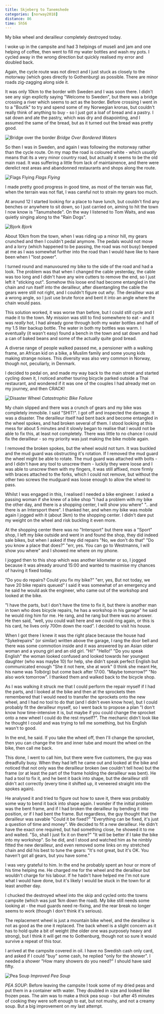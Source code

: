 ```yaml
---
title: Skjeberg to Tanemshede
categories: [norway2018]
distance: 86
time: 5h56
---
```



My bike wheel and derailleur completely destroyed today.

  
  

I woke up in the campsite and had 3 helpings of museli and jam and one helping
of coffee, then went to fill my water bottles and wash my pots. I cycled away
in the wrong direction but quickly realised my error and doubled back.

Again, the cycle route was not direct and I just stuck as closely to the
motorway (which goes directly to Gothenburg) as possible. There are minor
roads zig-zagging along side it.

It was only 10km to the border with Sweden and I was soon there. I didn't see
any sign explictly saying "Welcome to Sweden", but there was a bridge crossing
a river which seems to act as the border. Before crossing I went in to a
"Boutik" to try and spend some of my Norwegian kronas, but couldn't really
think of anything to buy - so I just got a loaf of bread and a pastry. I sat
down and ate the pastry, which was dry and disapointing, and I assumed the
same of the bread, but as it turned out the bread was pretty good.

![Bridge over the border](/images/norway/2018-07-17/IMG_20180717_100240.jpg)
*Bridge Over Bordered Waters*

So then I was in Sweden, and again I was following the motorway rather than
the cycle route. On my map the road is coloured white - which _usually_ means
that its a very minor country road, but actually it seems to be the old main
road. It was suffering a little from lack of maintainence, and there were
derelict rest areas and abandonned restaurants and shops along the route.

![Flags Flying](/images/norway/2018-07-17/IMG_20180717_101824.jpg)
*Flags Flying*

I made pretty good progress in good time, as most of the terrain was flat,
when the terrain was not flat, I was careful not to strain my gears too much.

At around 12 I started looking for a place to have lunch, but couldn't find
any benches or anywhere to sit down, so I just carried on, aiming to hit the
town I now know is "Tanumshede". On the way I listened to Tom Waits, and was
quietly singing along to the "Rain Dogs".

![Bjork](/images/norway/2018-07-17/IMG_20180717_123252.jpg)
*Bjork*

About 10km from the town, when I was riding up a minor hill, my gears crunched
and then I couldn't pedal anymore. The pedals would not move and a lorry
(which happened to be passing, the road was not busy) beeped at me as I was
somewhat further into the road than I would have like to have been when I
"lost power".

I turned round and manuvoured my bike to the side of the road and had a look.
The problem was that when I changed the cable yesterday, the cable was too
long and I didn't have any wire cutters to remove the end, so I just left it
"sticking out". Somehow this loose end had become entangled in the chain and
run itself into the derailleur, after disentangling the cable the gears were
still not right, and I couldn't figure out _why_. The derailleur was at a
wrong angle, so I just use brute force and bent it into an angle where the
chain would pass.

This solution worked, it was worse than before, but I could still cycle and I
made it to the town. My mission was still to find somewhere to eat - and it
was _really_ hot, I had already gone through both my water bottles and half of
my 1.5 liter backup bottle. The water in both my bottles was warm. I
eventually (it wasn't easy) found a bench in the town and sat down and had a
can of baked beans and some of the actually quite good bread.

A diverse range of people walked passed me, a pensioner with a walking frame,
an African kid on a bike, a Muslim family and some young kids making strange
noises. This diversity was also very common in Norway, though not, peculiarly,
in Denmark.

I decided to pedal on, and made my way back to the main street and started
cycling down it, I noticed another touring bicycle parked outside a Thai
restaurant, and wondered if it was one of the couples I had already met on my
journey, and then CRACK!
  
![Disaster Wheel](/images/norway/2018-07-17/IMG_20180717_145347.jpg)
*Catastrophic Bike Failure*

My chain slipped and there was a crunch of gears and my bike was completely
immobile. I said "SHIT!". I got off and inspected the damage. It was a
disaster. The derailleur itself had bent back and become entangled in the
wheel spokes, and had broken several of them. I stood looking at this mess for
about 5 minutes and it slowly began to realise that I would not be able to fix
this, at least not completely. There was little to no chance I could fix the
derailleur - so my priority was just making the bike mobile again.

I removed the broken spokes, but the wheel would not turn. It was buckled and
the mud guard was obstructing it's rotation. If I removed the mud guard the
wheel might be able to rotate. The mud guard was attached with bolts - and I
didn't have any tool to unscrew them - luckily they were loose and I was able
to unscrew them with my fingers, it was still affixed, more firmly with braces
attached to the forks, which I could not remove, but without the other two
screws the mudguard was loose enough to allow the wheel to pass.

Whilst I was engaged in this, I realised I needed a bike engineer. I asked a
passing woman if she knew of a bike shop "I had a problem with my bike the
other day, and there is a shopping center, I will show you where" ".. and
there is an Intersport there". I thanked her, and when my bike was mobile
again I jogged with it (about 3km) to the shopping center. I didn't dare put
my weight on the wheel and risk buckling it even more.

At the shopping center there was no "Intersport" but there was a "Sport" shop,
I left my bike outside and went in and found the shop, they did indeed sale
bikes, but when I asked if they did repairs "No, we don't do that" "Do you
know a place that does?" "err, yes. You can go to Westmanns, I will show you
where" and I showed me where on my phone.

I jogged then to this shop which was another kilometer or so, I jogged because
it was already around 15:00 and wanted to maximise my chances of having it
fixed today.

"Do you do repairs? Could you fix my bike?" "err, yes, But not today, we have
20 bike repairs queued" I said it was somewhat of an emergency and he said he
would ask the engineer, who came out of the workshop and looked at the bike.

"I have the parts, but I don't have the time to fix it, but there is another
man in town who does bicycle repairs, he has a workshop in his garage" he said
he would ring him for me. He rang, and he rang but there was no answer. He
then said, "well, you could wait here and we could ring again, or this is his
card, he lives only 700m down the road". I decided to visit his house.

When I got there I knew it was the right place because the house had
"Sykelrepairs" (or similar) written above the garage, I rang the door bell and
there was some commotion inside and it was answered by an Asian older woman and a
young girl and an old girl. "Hi!" "Hello!" "Do you speak English" the woman
looked confused and looked towards her youngest daughter (who was maybe 10)
for help, she didn't speak perfect English but communicated enough "She it not
here, she at work" (I think she meant He, his name was Tolbörg) but come back
after 17:00. "Maybe tomorrow?" "No also work tomorrow". I thanked them and
walked back to the bicycle shop.

As I was walking it struck me that I could perform the repair myself if I had
the parts, and I looked at the bike and then at the sprockets then remembered
that I would need to transfer the sprockets onto the new wheel, and I had no
tool to do that (and I didn't even know how), but I could probably fit the
derailleur myself, so I went back to propose a plan "I don't know how
time-intensive it is, but maybe if you could change the sprocket onto a new
wheel I could do the rest myself?". The mechanic didn't look like he thought I
could and was trying to tell me something, but his English wasn't to good.

In the end, he said. If you take the wheel off, then I'll change the sprocket,
then you can change the tire and inner tube and mount the wheel on the bike,
then call me back.

This done, I went to call him, but there were five customers, the guy was
dreadfully busy. When they had left he came out and looked at the bike and
noticed that not only was the derailleur broken (we couldn't tell how) but the
frame (or at least the part of the frame holding the derailleur was bent). He
had a tool to fix it, and he bent it back into shape, but the derailleur still
didn't act correctly (every time it shifted up, it veneered straight into the
spokes again).

He analysed it and tried to figure out how to save it, there was probably some
way to bend it back into shape again. I wonder if the initial problem was the
bent frame, and if I had broken the derailleur by bending it into position, or
if I had bent the frame. But regardless, the guy thought that the derailleur
was savable "Could it be fixed?" "Everything can be fixed, it's just a
question of time and money". We decided to fit a new derailleur. He didn't
have the exact one required, but had something close, he showed it to me and
waited. "So, shall I just fix it on there?" "It will be better if I take the
bike into my workshop". So he did, and I stood and watched him as he nimbly
fitted the new derailleur, and even removed some links on my stretched chain
and did his best to tune the gears: "It's not great, but it's OK. You haven't
got all gears, but you have some."

I was very grateful to him. In the end he probably spent an hour or more of
his time helping me. He charged me for the wheel and the derailleur but
wouldn't charge for his labour. If he hadn't have helped me I'm not sure what
I would have done, but it's likely I would be stuck in the town for at least
another day.

I chucked the destroyed wheel into the skip and cycled onto the towns campsite
(which was just 1km down the road). My bike still needs some looking at - the
mud guards need re-fixing, and the rear break no longer seems to work (though
I don't think it's serious).

The replacement wheel is just a mountain bike wheel, and the derailleur is not
as good as the one it replaced. The back wheel is a slight concern as it has
to hold quite a bit of weight (the older one was purposely heavy and strong),
but I think it will get me to Gothenburg, though not so sure it would survive
a repeat of this tour.

I arrived at the campsite covered in oil. I have no Swedish cash only card,
and asked if I could "buy" some cash, he replied "only for the shower". I
needed a shower "How many showers do you need?" I should have said fifty.

![Pea Soup](/images/norway/2018-07-17/IMG_20180717_200958.jpg)
*Improved Pea Soup*

*PEA SOUP*: Before leaving the campsite I took some of my dried peas and put
them in a container with water. They doubled in size and looked like frozen
peas. The aim was to make a thick pea soup - but after 45 minutes of cooking
they were soft enough to eat, but not mushy, and not a creamy soup. But a big
improvement on my last attempt.

